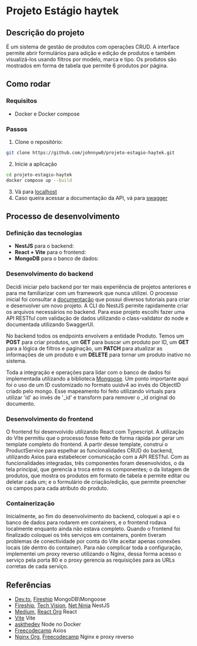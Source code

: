 # Projeto Estágio haytek

## Descrição do projeto

É um sistema de gestão de produtos com operações CRUD. A interface permite abrir formulários para adição e edição de produtos e também visualizá-los usando filtros por modelo, marca e tipo. Os produtos são mostrados em forma de tabela que permite 6 produtos por página.


## Como rodar
### Requisitos

- Docker e Docker compose

### Passos
1. Clone o repositório:
```bash
git clone https://github.com/johnnyw0/projeto-estagio-haytek.git
```
2. Inicie a aplicação
```bash
cd projeto-estagio-haytek
docker compose up --build
```
3. Vá para [localhost](http://localhost)
4. Caso queira acessar a documentação da API, vá para [swagger](http://localhost:api)
## Processo de desenvolvimento

### Definição das tecnologias
- **NestJS** para o backend:
- **React + Vite** para o frontend:
- **MongoDB** para o banco de dados:

### Desenvolvimento do backend

Decidi iniciar pelo backend por ter mais experiência de projetos anteriores e para me familiarizar com um framework que nunca utilizei. O processo inicial foi consultar a [documentação](https://docs.nestjs.com/first-steps) que possui diversos tutoriais para criar e desenvolver um novo projeto. A CLI do NestJS permite rapidamente criar os arquivos necessários no backend. Para esse projeto escolhi fazer uma API RESTful com validação de dados utilizando o class-validator do node e documentada utilizando SwaggerUI.

No backend todos os endpoints envolvem a entidade Produto. Temos um **POST** para criar produtos, um **GET** para buscar um produto por ID, um **GET** para a lógica de filtros e paginação, um **PATCH** para atualizar as informações de um produto e um **DELETE** para tornar um produto inativo no sistema.

Toda a integração e operações para lidar com o banco de dados foi implementada utilizando a biblioteca [Mongoose](https://mongoosejs.com/). Um ponto importante aqui foi o uso de um ID customizado no formato uuidv4 ao invés do ObjectID criado pelo mongo. Esse mapeamento foi feito utilizando virtuals para utilizar 'id' ao invés de '_id' e transform para remover o _id original do documento. 

### Desenvolvimento do frontend

O frontend foi desenvolvido utilizando React com Typescript. A utilização do Vite permitiu que o processo fosse feito de forma rápida por gerar um template completo do frontend. A partir desse template, construí o ProductService para espelhar as funcionalidades CRUD do backend, utilizando Axios para estabelecer comunicação com a API RESTful. Com as funcionalidades integradas, três componentes foram desenvolvidos, o da tela principal, que gerencia a troca entre os componentes; o da listagem de produtos, que mostra os produtos em formato de tabela e permite editar ou deletar cada um; e o formulário de criação/edição, que permite preencher os campos para cada atributo do produto.

### Containerização

Inicialmente, ao fim do desenvolvimento do backend, coloquei a api e o banco de dados para rodarem em containers, e o frontend rodava localmente enquanto ainda não estava completo. Quando o frontend foi finalizado coloquei os três serviços em containers, porém tiveram problemas de conectividade por conta do Vite aceitar apenas conexões locais (de dentro do container). Para não complicar toda a configuração, implementei um proxy reverso utilizando o Nginx, dessa forma acesso o serviço pela porta 80 e o proxy gerencia as requisições para as URLs corretas de cada serviço.










## Referências
- [Dev.to](https://dev.to/munisekharudavalapati/mongoose-with-nestjs-and-mongodb-a-complete-guide-by-munisekhar-udavalapati-57b5), [Fireship](https://youtu.be/-bt_y4Loofg?si=BKy60HCvUzBpAaYQ) MongoDB\Mongoose
- [Fireship](https://youtu.be/0M8AYU_hPas?si=vr2zoRms_nR2ss-Y), [Tech Vision](https://youtu.be/IdsBwplQAMw?si=b5p4fkVcNUVF8P1d), [Net Ninja](https://www.youtube.com/watch?v=pcX97ZrTE6M&list=PL4cUxeGkcC9g8YFseGdkyj9RH9kVs_cMr) NestJS
- [Medium](https://medium.com/nerd-for-tech/react-js-services-854be54a6ba1), [React Org](https://pt-br.legacy.reactjs.org/docs/getting-started.html) React
- [Vite](https://vite.dev/guide/env-and-mode) Vite
- [askthedev](https://askthedev.com/question/how-can-i-set-up-the-most-recent-version-of-node-js-in-a-docker-container/) Node no Docker
- [Freecodecamp](https://www.freecodecamp.org/news/how-to-fetch-api-data-in-react-using-axios/) Axios
- [Nginx Org](https://nginx.org/en/), [Freecodecamp](https://www.freecodecamp.org/portuguese/news/como-configurar-um-proxy-reverso-de-modo-facil-e-seguro-com-docker-nginx-e-letsencrypt/) Nginx e proxy reverso
